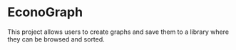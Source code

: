 # EconoGraph

This project allows users to create graphs and save them to a library where they can be browsed and sorted.